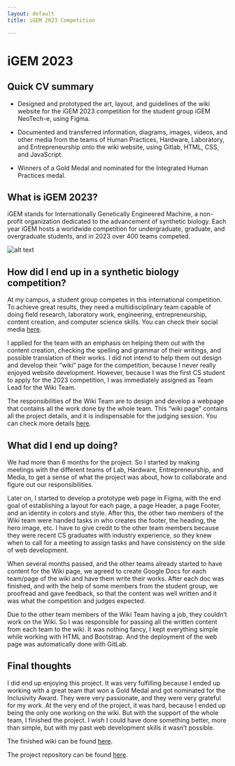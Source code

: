 ```yaml
---
layout: default
title: iGEM 2023 Competition

---
```


# iGEM 2023
## Quick CV summary
* Designed and prototyped the art, layout, and guidelines of the wiki website for the iGEM 2023 competition for the student group iGEM NeoTech-e, using Figma.

* Documented and transferred information, diagrams, images, videos, and other media from the teams of Human Practices, Hardware, Laboratory, and Entrepreneurship onto the wiki website, using Gitlab, HTML, CSS, and JavaScript.

* Winners of a Gold Medal and nominated for the Integrated Human Practices medal.


## What is iGEM 2023?
iGEM stands for Internationally Genetically Engineered Machine, a non-profit organization dedicated to the advancement of synthetic biology. Each year iGEM hosts a worldwide competition for undergraduate, graduate, and overgraduate students, and in 2023 over 400 teams competed. 

![alt text](https://i.imgur.com/wD11e2q.png "biosensor")

## How did I end up in a synthetic biology competition?
At my campus, a student group competes in this international competition. To achieve great results, they need a multidisciplinary team capable of doing field research, laboratory work, engineering, entrepreneurship, content creation, and computer science skills. You can check their social media [here](https://www.instagram.com/igemtec_gdl/).

I applied for the team with an emphasis on helping them out with the content creation, checking the spelling and grammar of their writings, and possible translation of their works. I did not intend to help them out design and develop their “wiki” page for the competition, because I never really enjoyed website development. However, because I was the first CS student to apply for the 2023 competition, I was immediately assigned as Team Lead for the Wiki Team.

The responsibilities of the Wiki Team are to design and develop a webpage that contains all the work done by the whole team. This “wiki page” contains all the project details, and it is indispensable for the judging session. You can check more details [here](https://competition.igem.org/deliverables/team-wiki). 

## What did I end up doing?
We had more than 6 months for the project. So I started by making meetings with the different teams of Lab, Hardware, Entrepreneurship, and Media, to get a sense of what the project was about, how to collaborate and figure out our responsibilities. 

Later on, I started to develop a prototype web page in Figma, with the end goal of establishing a layout for each page, a page Header, a page Footer, and an identity in colors and style. After this, the other two members of the Wiki team were handed tasks in who creates the footer, the heading, the hero image, etc. I have to give credit to the other team members because they were recent CS graduates with industry experience, so they knew when to call for a meeting to assign tasks and have consistency on the side of web development. 

When several months passed, and the other teams already started to have content for the Wiki page, we agreed to create Google Docs for each team/page of the wiki and have them write their works. After each doc was finished, and with the help of some members from the student group, we proofread and gave feedback, so that the content was well written and it was what the competition and judges expected.

Due to the other team members of the Wiki Team having a job, they couldn’t work on the Wiki. So I was responsible for passing all the written content from each team to the wiki. It was nothing fancy, I kept everything simple while working with HTML and Bootstrap. And the deployment of the web page was automatically done with GitLab. 

## Final thoughts
I did end up enjoying this project. It was very fulfilling because I ended up working with a great team that won a Gold Medal and got nominated for the Inclusivity Award. They were very passionate, and they were very grateful for my work. At the very end of the project, it was hard, because I ended up being the only one working on the wiki. But with the support of the whole team, I finished the project. I wish I could have done something better, more than simple, but with my past web development skills it wasn’t possible.

The finished wiki can be found [here](https://2023.igem.wiki/tecmonterreygdl/).

The project repository can be found [here](https://gitlab.igem.org/2023/tecmonterreygdl).
